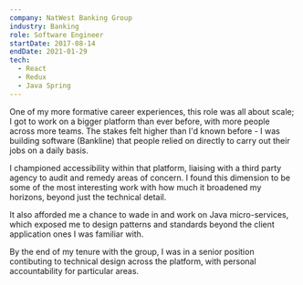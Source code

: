 ```yaml
---
company: NatWest Banking Group
industry: Banking
role: Software Engineer
startDate: 2017-08-14
endDate: 2021-01-29
tech:
  - React
  - Redux
  - Java Spring
---
```


One of my more formative career experiences, this role was all about scale; I got to work on a bigger platform than ever before, with more people across more teams. The stakes felt higher than I'd known before - I was building software (Bankline) that people relied on directly to carry out their jobs on a daily basis.

I championed accessibility within that platform, liaising with a third party agency to audit and remedy areas of concern. I found this dimension to be some of the most interesting work with how much it broadened my horizons, beyond just the technical detail.

It also afforded me a chance to wade in and work on Java micro-services, which exposed me to design patterns and standards beyond the client application ones I was familiar with.

By the end of my tenure with the group, I was in a senior position contibuting to technical design across the platform, with personal accountability for particular areas.